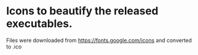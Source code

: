 
# Icons to beautify the released executables.

Files were downloaded from https://fonts.google.com/icons and converted to .ico
